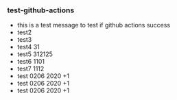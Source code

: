 ###  test-github-actions

+ this is a test message to test if github actions success
+ test2 
+ test3
+ test4 31
+ test5 312125
+ test6 1101
+ test7 1112
+ test 0206 2020 +1 
+ test 0206 2020 +1 
+ test 0206 2020 +1 

